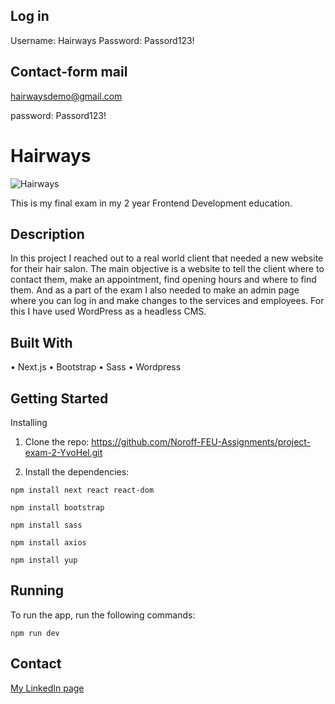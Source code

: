 ## Log in 

Username: Hairways
Password: Passord123!


## Contact-form mail

hairwaysdemo@gmail.com

password: Passord123!


# Hairways

![Hairways](https://user-images.githubusercontent.com/79223033/207595821-e13f9f49-87fe-4d98-bf38-f98dd0872138.JPG)

This is my final exam in my 2 year Frontend Development education.


## Description
In this project I reached out to a real world client that needed a new website for their hair salon. The main objective is a website to tell the client where to contact them, make an appointment, find opening hours and where to find them. And as a part of the exam I also needed to make an admin page where you can log in and make changes to the services and employees. For this I have used WordPress as a headless CMS.


## Built With

•	Next.js
•	Bootstrap
•	Sass
•	Wordpress


## Getting Started

Installing

1.	Clone the repo:
https://github.com/Noroff-FEU-Assignments/project-exam-2-YvoHel.git

2.	Install the dependencies:
```
npm install next react react-dom
```
```
npm install bootstrap
```
```
npm install sass
```
```
npm install axios
```
```
npm install yup
```

## Running

To run the app, run the following commands:
```
npm run dev
```


## Contact
[My LinkedIn page](linkedin.com/in/yvonne-helander/)
